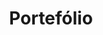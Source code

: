 ---
title: "Portefólio"
description : "this is a meta description"

# Homepage
homepage_enable: true
homepage_title: "Conheça alguns dos Nossos Trabalhos"
homepage_obras_num: 3
homepage_button_enable: true

# Section
class:
background: "../img/headers/header3.jpg"
section_title: "Conheça o Nosso Trabalho"

#TODO create forestry frontmatter templates after final decision on the info necessary for each obra<>
draft: false
---